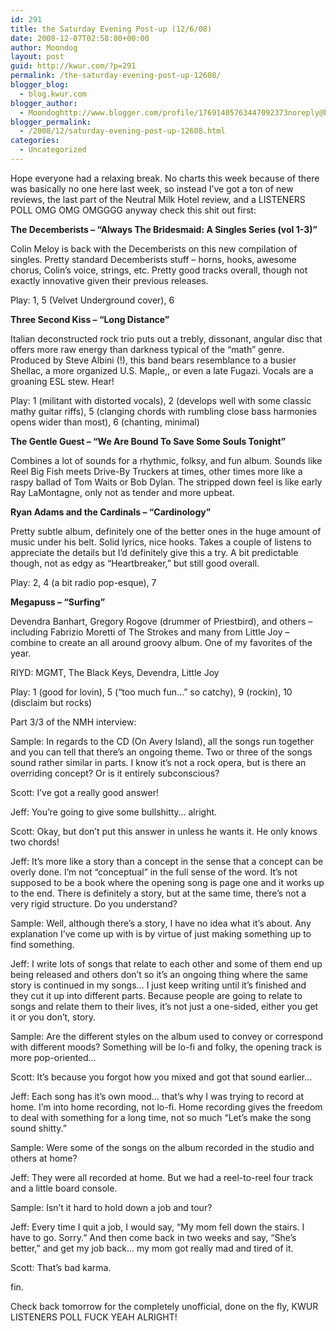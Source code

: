 ```yaml
---
id: 291
title: the Saturday Evening Post-up (12/6/08)
date: 2008-12-07T02:58:00+00:00
author: Moondog
layout: post
guid: http://kwur.com/?p=291
permalink: /the-saturday-evening-post-up-12608/
blogger_blog:
  - blog.kwur.com
blogger_author:
  - Moondoghttp://www.blogger.com/profile/17691405763447092373noreply@blogger.com
blogger_permalink:
  - /2008/12/saturday-evening-post-up-12608.html
categories:
  - Uncategorized
---
```

<div class="pf-content">
  <p>
    Hope everyone had a relaxing break. No charts this week because of there was basically no one here last week, so instead I&#8217;ve got a ton of new reviews, the last part of the Neutral Milk Hotel review, and a LISTENERS POLL OMG OMG OMGGGG anyway check this shit out first:
  </p>
  
  <p>
    <span style="font-weight:bold;">The Decemberists &#8211; &#8220;Always The Bridesmaid: A Singles Series (vol 1-3)&#8221;</span>
  </p>
  
  <p>
    Colin Meloy is back with the Decemberists on this new compilation of singles. Pretty standard Decemberists stuff &#8211; horns, hooks, awesome chorus, Colin&#8217;s voice, strings, etc. Pretty good tracks overall, though not exactly innovative given their previous releases.
  </p>
  
  <p>
    Play: 1, 5 (Velvet Underground cover), 6
  </p>
  
  <p>
    <span style="font-weight:bold;">Three Second Kiss &#8211; &#8220;Long Distance&#8221;</span>
  </p>
  
  <p>
    Italian deconstructed rock trio puts out a trebly, dissonant, angular disc that offers more raw energy than darkness typical of the &#8220;math&#8221; genre. Produced by Steve Albini (!), this band bears resemblance to a busier Shellac, a more organized U.S. Maple,, or even a late Fugazi. Vocals are a groaning ESL stew. Hear!
  </p>
  
  <p>
    Play: 1 (militant with distorted vocals), 2 (develops well with some classic mathy guitar riffs), 5 (clanging chords with rumbling close bass harmonies opens wider than most), 6 (chanting, minimal)
  </p>
  
  <p>
    <span style="font-weight:bold;">The Gentle Guest &#8211; &#8220;We Are Bound To Save Some Souls Tonight&#8221;</span>
  </p>
  
  <p>
    Combines a lot of sounds for a rhythmic, folksy, and fun album. Sounds like Reel Big Fish meets Drive-By Truckers at times, other times more like a raspy ballad of Tom Waits or Bob Dylan. The stripped down feel is like early Ray LaMontagne, only not as tender and more upbeat.
  </p>
  
  <p>
    <span style="font-weight:bold;">Ryan Adams and the Cardinals &#8211; &#8220;Cardinology&#8221;</span>
  </p>
  
  <p>
    Pretty subtle album, definitely one of the better ones in the huge amount of music under his belt. Solid lyrics, nice hooks. Takes a couple of listens to appreciate the details but I&#8217;d definitely give this a try. A bit predictable though, not as edgy as &#8220;Heartbreaker,&#8221; but still good overall.
  </p>
  
  <p>
    Play: 2, 4 (a bit radio pop-esque), 7
  </p>
  
  <p>
    <span style="font-weight:bold;">Megapuss &#8211; &#8220;Surfing&#8221;</span>
  </p>
  
  <p>
    Devendra Banhart, Gregory Rogove (drummer of Priestbird), and others &#8211; including Fabrizio Moretti of The Strokes and many from Little Joy &#8211; combine to create an all around groovy album. One of my favorites of the year.
  </p>
  
  <p>
    RIYD: MGMT, The Black Keys, Devendra, Little Joy
  </p>
  
  <p>
    Play: 1 (good for lovin), 5 (&#8220;too much fun&#8230;&#8221; so catchy), 9 (rockin), 10 (disclaim but rocks)
  </p>
  
  <p>
    Part 3/3 of the NMH interview:
  </p>
  
  <p>
    Sample: In regards to the CD (On Avery Island), all the songs run together and you can tell that there&#8217;s an ongoing theme. Two or three of the songs sound rather similar in parts. I know it&#8217;s not a rock opera, but is there an overriding concept? Or is it entirely subconscious?
  </p>
  
  <p>
    Scott: I&#8217;ve got a really good answer!
  </p>
  
  <p>
    Jeff: You&#8217;re going to give some bullshitty&#8230; alright.
  </p>
  
  <p>
    Scott: Okay, but don&#8217;t put this answer in unless he wants it. He only knows two chords!
  </p>
  
  <p>
    Jeff: It&#8217;s more like a story than a concept in the sense that a concept can be overly done. I&#8217;m not &#8220;conceptual&#8221; in the full sense of the word. It&#8217;s not supposed to be a book where the opening song is page one and it works up to the end. There is definitely a story, but at the same time, there&#8217;s not a very rigid structure. Do you understand?
  </p>
  
  <p>
    Sample: Well, although there&#8217;s a story, I have no idea what it&#8217;s about. Any explanation I&#8217;ve come up with is by virtue of just making something up to find something.
  </p>
  
  <p>
    Jeff: I write lots of songs that relate to each other and some of them end up being released and others don&#8217;t so it&#8217;s an ongoing thing where the same story is continued in my songs&#8230; I just keep writing until it&#8217;s finished and they cut it up into different parts. Because people are going to relate to songs and relate them to their lives, it&#8217;s not just a one-sided, either you get it or you don&#8217;t, story.
  </p>
  
  <p>
    Sample: Are the different styles on the album used to convey or correspond with different moods? Something will be lo-fi and folky, the opening track is more pop-oriented&#8230;
  </p>
  
  <p>
    Scott: It&#8217;s because you forgot how you mixed and got that sound earlier&#8230;
  </p>
  
  <p>
    Jeff: Each song has it&#8217;s own mood&#8230; that&#8217;s why I was trying to record at home. I&#8217;m into home recording, not lo-fi. Home recording gives the freedom to deal with something for a long time, not so much &#8220;Let&#8217;s make the song sound shitty.&#8221;
  </p>
  
  <p>
    Sample: Were some of the songs on the album recorded in the studio and others at home?
  </p>
  
  <p>
    Jeff: They were all recorded at home. But we had a reel-to-reel four track and a little board console.
  </p>
  
  <p>
    Sample: Isn&#8217;t it hard to hold down a job and tour?
  </p>
  
  <p>
    Jeff: Every time I quit a job, I would say, &#8220;My mom fell down the stairs. I have to go. Sorry.&#8221; And then come back in two weeks and say, &#8220;She&#8217;s better,&#8221; and get my job back&#8230; my mom got really mad and tired of it.
  </p>
  
  <p>
    Scott: That&#8217;s bad karma.
  </p>
  
  <p>
    fin.
  </p>
  
  <p>
    Check back tomorrow for the completely unofficial, done on the fly, KWUR LISTENERS POLL FUCK YEAH ALRIGHT!
  </p>
</div>
